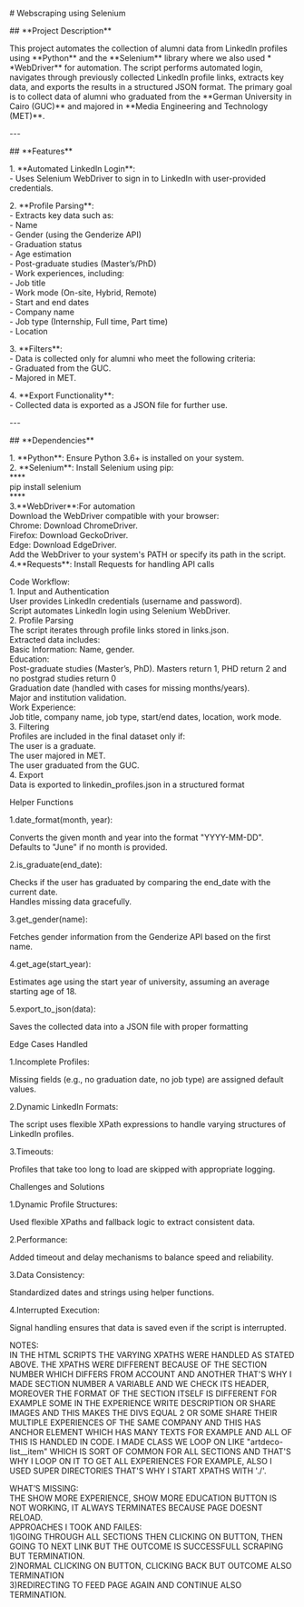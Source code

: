 \# Webscraping using Selenium

\#\# \*\*Project Description\*\*

This project automates the collection of alumni data from LinkedIn profiles using \*\*Python\*\* and the \*\*Selenium\*\* library where we also used \*
\*WebDriver\*\* for automation. The script performs automated login, navigates through previously collected LinkedIn profile links, extracts key data, and
exports the results in a structured JSON format. The primary goal is to collect data of alumni who graduated from the \*\*German University in Cairo (GUC)\*\* and
majored in \*\*Media Engineering and Technology (MET)\*\*.

\---

\#\# \*\*Features\*\*

1\. \*\*Automated LinkedIn Login\*\*:  
 \- Uses Selenium WebDriver to sign in to LinkedIn with user-provided credentials.

2\. \*\*Profile Parsing\*\*:  
 \- Extracts key data such as:  
 \- Name  
 \- Gender (using the Genderize API)  
 \- Graduation status  
 \- Age estimation  
 \- Post-graduate studies (Master’s/PhD)  
 \- Work experiences, including:  
 \- Job title  
 \- Work mode (On-site, Hybrid, Remote)  
 \- Start and end dates  
 \- Company name  
 \- Job type (Internship, Full time, Part time)  
 \- Location

3\. \*\*Filters\*\*:  
 \- Data is collected only for alumni who meet the following criteria:  
 \- Graduated from the GUC.  
 \- Majored in MET.

4\. \*\*Export Functionality\*\*:  
 \- Collected data is exported as a JSON file for further use.

\---

\#\# \*\*Dependencies\*\*

1\. \*\*Python\*\*: Ensure Python 3.6+ is installed on your system.  
2\. \*\*Selenium\*\*: Install Selenium using pip:  
\*\*\*\*  
 pip install selenium  
\*\*\*\*  
3.\*\*WebDriver\*\*:For automation  
Download the WebDriver compatible with your browser:  
 Chrome: Download ChromeDriver.  
 Firefox: Download GeckoDriver.  
 Edge: Download EdgeDriver.  
Add the WebDriver to your system's PATH or specify its path in the script.  
4.\*\*Requests\*\*: Install Requests for handling API calls

Code Workflow:  
1\. Input and Authentication  
User provides LinkedIn credentials (username and password).  
Script automates LinkedIn login using Selenium WebDriver.  
2\. Profile Parsing  
The script iterates through profile links stored in links.json.  
Extracted data includes:  
Basic Information: Name, gender.  
Education:  
Post-graduate studies (Master’s, PhD). Masters return 1, PHD return 2 and no postgrad studies return 0  
Graduation date (handled with cases for missing months/years).  
Major and institution validation.  
Work Experience:  
Job title, company name, job type, start/end dates, location, work mode.  
3\. Filtering  
Profiles are included in the final dataset only if:  
The user is a graduate.  
The user majored in MET.  
The user graduated from the GUC.  
4\. Export  
Data is exported to linkedin_profiles.json in a structured format

Helper Functions

1.date_format(month, year):

Converts the given month and year into the format "YYYY-MM-DD".  
Defaults to "June" if no month is provided.

2.is_graduate(end_date):

Checks if the user has graduated by comparing the end_date with the current date.  
Handles missing data gracefully.

3.get_gender(name):

Fetches gender information from the Genderize API based on the first name.

4.get_age(start_year):

Estimates age using the start year of university, assuming an average starting age of 18\.

5.export_to_json(data):

Saves the collected data into a JSON file with proper formatting

Edge Cases Handled

1.Incomplete Profiles:

Missing fields (e.g., no graduation date, no job type) are assigned default values.

2.Dynamic LinkedIn Formats:

The script uses flexible XPath expressions to handle varying structures of LinkedIn profiles.

3.Timeouts:

Profiles that take too long to load are skipped with appropriate logging.

Challenges and Solutions

1.Dynamic Profile Structures:

Used flexible XPaths and fallback logic to extract consistent data.

2.Performance:

Added timeout and delay mechanisms to balance speed and reliability.

3.Data Consistency:

Standardized dates and strings using helper functions.

4.Interrupted Execution:

Signal handling ensures that data is saved even if the script is interrupted.

NOTES:  
IN THE HTML SCRIPTS THE VARYING XPATHS WERE HANDLED AS STATED ABOVE. THE XPATHS WERE DIFFERENT BECAUSE OF THE SECTION NUMBER WHICH DIFFERS FROM ACCOUNT AND ANOTHER
THAT'S WHY I MADE SECTION NUMBER A VARIABLE AND WE CHECK ITS HEADER, MOREOVER THE FORMAT OF THE SECTION ITSELF IS DIFFERENT FOR EXAMPLE
SOME IN THE EXPERIENCE WRITE DESCRIPTION OR SHARE IMAGES AND THIS MAKES THE DIVS EQUAL 2 OR SOME SHARE THEIR MULTIPLE EXPERIENCES OF THE SAME COMPANY AND
THIS HAS ANCHOR ELEMENT WHICH HAS MANY TEXTS FOR EXAMPLE AND ALL OF THIS IS HANDLED IN CODE. I MADE CLASS WE LOOP ON LIKE "artdeco-list\_\_item" WHICH IS SORT OF COMMON FOR ALL
SECTIONS AND THAT'S WHY I LOOP ON IT TO GET ALL EXPERIENCES FOR EXAMPLE, ALSO I USED SUPER DIRECTORIES THAT'S WHY I START XPATHS WITH './'.

WHAT’S MISSING:  
THE SHOW MORE EXPERIENCE, SHOW MORE EDUCATION BUTTON IS NOT WORKING, IT ALWAYS TERMINATES BECAUSE PAGE DOESNT RELOAD.  
APPROACHES I TOOK AND FAILES:  
1)GOING THROUGH ALL SECTIONS THEN CLICKING ON BUTTON, THEN GOING TO NEXT LINK BUT THE OUTCOME IS SUCCESSFULL SCRAPING BUT TERMINATION.  
2)NORMAL CLICKING ON BUTTON, CLICKING BACK BUT OUTCOME ALSO TERMINATION  
3)REDIRECTING TO FEED PAGE AGAIN AND CONTINUE ALSO TERMINATION.
